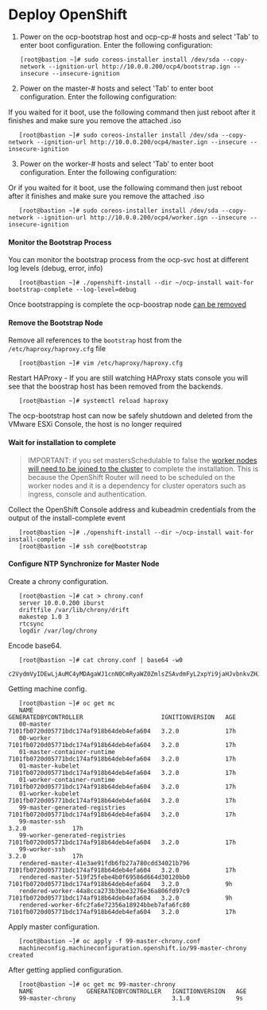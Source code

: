 
# Deploy OpenShift

1. Power on the ocp-bootstrap host and ocp-cp-\# hosts and select 'Tab' to enter boot configuration. Enter the following configuration:

       [root@bastion ~]# sudo coreos-installer install /dev/sda --copy-network --ignition-url http://10.0.0.200/ocp4/bootstrap.ign --insecure --insecure-ignition 
       
2. Power on the master-\# hosts and select 'Tab' to enter boot configuration. Enter the following configuration:
  
If you waited for it boot, use the following command then just reboot after it finishes and make sure you remove the attached .iso

       [root@bastion ~]# sudo coreos-installer install /dev/sda --copy-network --ignition-url http://10.0.0.200/ocp4/master.ign --insecure --insecure-ignition 
     
3. Power on the worker-\# hosts and select 'Tab' to enter boot configuration. Enter the following configuration:

Or if you waited for it boot, use the following command then just reboot after it finishes and make sure you remove the attached .iso

       [root@bastion ~]# sudo coreos-installer install /dev/sda --copy-network --ignition-url http://10.0.0.200/ocp4/worker.ign --insecure --insecure-ignition
  

#### Monitor the Bootstrap Process

You can monitor the bootstrap process from the ocp-svc host at different log levels (debug, error, info)

       [root@bastion ~]# ./openshift-install --dir ~/ocp-install wait-for bootstrap-complete --log-level=debug
    

Once bootstrapping is complete the ocp-boostrap node [can be removed](#remove-the-bootstrap-node)

#### Remove the Bootstrap Node

Remove all references to the `bootstrap` host from the `/etc/haproxy/haproxy.cfg` file

       [root@bastion ~]# vim /etc/haproxy/haproxy.cfg

Restart HAProxy - If you are still watching HAProxy stats console you will see that the boostrap host has been removed from the backends.

       [root@bastion ~]# systemctl reload haproxy

The ocp-bootstrap host can now be safely shutdown and deleted from the VMware ESXi Console, the host is no longer required

#### Wait for installation to complete

> IMPORTANT: if you set mastersSchedulable to false the [worker nodes will need to be joined to the cluster](#join-worker-nodes) to complete the installation. This is because the OpenShift Router will need to be scheduled on the worker nodes and it is a dependency for cluster operators such as ingress, console and authentication.

Collect the OpenShift Console address and kubeadmin credentials from the output of the install-complete event

       [root@bastion ~]# ./openshift-install --dir ~/ocp-install wait-for install-complete
       [root@bastion ~]# ssh core@bootstrap
    

#### Configure NTP Synchronize for Master Node

Create a chrony configuration. 

       [root@bastion ~]# cat > chrony.conf
       server 10.0.0.200 iburst
       driftfile /var/lib/chrony/drift
       makestep 1.0 3
       rtcsync
       logdir /var/log/chrony

Encode base64.

       [root@bastion ~]# cat chrony.conf | base64 -w0
       c2VydmVyIDEwLjAuMC4yMDAgaWJ1cnN0CmRyaWZ0ZmlsZSAvdmFyL2xpYi9jaHJvbnkvZHJpZnQKbWFrZXN0ZXAgMS4wIDMKcnRjc3luYwpsb2dkaXIgL3Zhci9sb2cvY2hyb255Cg==

Getting machine config. 

       [root@bastion ~]# oc get mc 
       NAME                                               GENERATEDBYCONTROLLER                      IGNITIONVERSION   AGE
       00-master                                          7101fb0720d05771bdc174af918b64deb4efa604   3.2.0             17h
       00-worker                                          7101fb0720d05771bdc174af918b64deb4efa604   3.2.0             17h
       01-master-container-runtime                        7101fb0720d05771bdc174af918b64deb4efa604   3.2.0             17h
       01-master-kubelet                                  7101fb0720d05771bdc174af918b64deb4efa604   3.2.0             17h
       01-worker-container-runtime                        7101fb0720d05771bdc174af918b64deb4efa604   3.2.0             17h
       01-worker-kubelet                                  7101fb0720d05771bdc174af918b64deb4efa604   3.2.0             17h
       99-master-generated-registries                     7101fb0720d05771bdc174af918b64deb4efa604   3.2.0             17h
       99-master-ssh                                                                                 3.2.0             17h
       99-worker-generated-registries                     7101fb0720d05771bdc174af918b64deb4efa604   3.2.0             17h
       99-worker-ssh                                                                                 3.2.0             17h
       rendered-master-41e3ae91fdb6fb27a780cdd34021b796   7101fb0720d05771bdc174af918b64deb4efa604   3.2.0             17h
       rendered-master-519f25febe4b0f69586d664d30120bb0   7101fb0720d05771bdc174af918b64deb4efa604   3.2.0             9h
       rendered-worker-44a8cca273b3bee3276e36a806fd97c9   7101fb0720d05771bdc174af918b64deb4efa604   3.2.0             9h
       rendered-worker-6fc2fa6e72356a18924bbeb7afa6fc80   7101fb0720d05771bdc174af918b64deb4efa604   3.2.0             17h

Apply master configuration. 

       [root@bastion ~]# oc apply -f 99-master-chrony.conf 
       machineconfig.machineconfiguration.openshift.io/99-master-chrony created

After getting applied configuration. 

       [root@bastion ~]# oc get mc 99-master-chrony
       NAME               GENERATEDBYCONTROLLER   IGNITIONVERSION   AGE
       99-master-chrony                           3.1.0             9s


